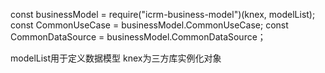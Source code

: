 const businessModel = require("icrm-business-model")(knex, modelList);
const CommonUseCase = businessModel.CommonUseCase;
const CommonDataSource = businessModel.CommonDataSource；

modelList用于定义数据模型
knex为三方库实例化对象